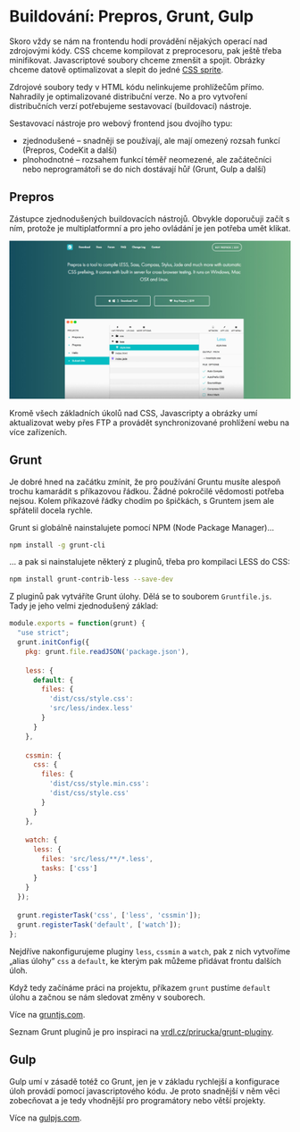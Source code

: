 # Buildování: Prepros, Grunt, Gulp

Skoro vždy se nám na frontendu hodí provádění nějakých operací nad zdrojovými kódy. CSS chceme kompilovat z preprocesoru, pak ještě třeba minifikovat. Javascriptové soubory chceme zmenšit a spojit. Obrázky chceme datově optimalizovat a slepit do jedné [CSS sprite](http://jecas.cz/css-sprite).

Zdrojové soubory tedy v HTML kódu nelinkujeme prohlížečům přímo. Nahradily je optimalizované distribuční verze. No a pro vytvoření distribučních verzí potřebujeme sestavovací (buildovací) nástroje.

Sestavovací nástroje pro webový frontend jsou dvojího typu:

- zjednodušené – snadněji se používají, ale mají omezený rozsah funkcí (Prepros, CodeKit a další)
- plnohodnotné – rozsahem funkcí téměř neomezené, ale začátečníci nebo neprogramátoři se do nich dostávají hůř (Grunt, Gulp a další)

## Prepros

Zástupce zjednodušených buildovacích nástrojů. Obvykle doporučuji začít s ním, protože je multiplatformní a pro jeho ovládání je jen potřeba umět klikat.

![Prepros](dist/images/original/prepros.jpg)

Kromě všech základních úkolů nad CSS, Javascripty a obrázky umí aktualizovat weby přes FTP a provádět synchronizované prohlížení webu na více zařízeních.

## Grunt

Je dobré hned na začátku zmínit, že pro používání Gruntu musíte alespoň trochu kamarádit s příkazovou řádkou. Žádné pokročilé vědomosti potřeba nejsou. Kolem příkazové řádky chodím po špičkách, s Gruntem jsem ale spřátelil docela rychle.

Grunt si globálně nainstalujete pomocí NPM (Node Package Manager)…

```bash
npm install -g grunt-cli
```

… a pak si nainstalujete některý z pluginů, třeba pro kompilaci LESS do CSS:

```bash
npm install grunt-contrib-less --save-dev
```

Z pluginů pak vytváříte Grunt úlohy. Dělá se to souborem `Gruntfile.js`. Tady je jeho velmi zjednodušený základ:

```javascript
module.exports = function(grunt) {
  "use strict";
  grunt.initConfig({
    pkg: grunt.file.readJSON('package.json'),

    less: {
      default: {
        files: {
          'dist/css/style.css':
          'src/less/index.less'
        }
      }
    },

    cssmin: {
      css: {
        files: {
          'dist/css/style.min.css':
          'dist/css/style.css'
        }
      }
    },

    watch: {
      less: {
        files: 'src/less/**/*.less',
        tasks: ['css']
      }
    }
  });

  grunt.registerTask('css', ['less', 'cssmin']);
  grunt.registerTask('default', ['watch']);
};
```

Nejdříve nakonfigurujeme pluginy `less`, `cssmin` a `watch`, pak z nich vytvoříme „alias úlohy“ `css` a `default`, ke kterým pak můžeme přidávat frontu dalších úloh.

Když tedy začínáme práci na projektu, příkazem `grunt` pustíme `default` úlohu a začnou se nám sledovat změny v souborech.

Více na [gruntjs.com](http://gruntjs.com/).

Seznam Grunt pluginů je pro inspiraci na [vrdl.cz/prirucka/grunt-pluginy](http://www.vzhurudolu.cz/prirucka/grunt-pluginy).

## Gulp

Gulp umí v zásadě totéž co Grunt, jen je v základu rychlejší a konfigurace úloh provádí pomocí javascriptového kódu. Je proto snadnější v něm věci zobecňovat a je tedy vhodnější pro programátory nebo větší projekty.

Více na [gulpjs.com](http://gulpjs.com/).
